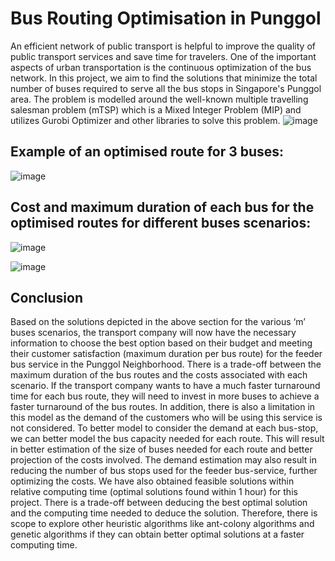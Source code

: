 # Bus Routing Optimisation in Punggol
An efficient network of public transport is helpful to improve the quality of public transport services and
save time for travelers. One of the important aspects of urban transportation is the continuous
optimization of the bus network.
In this project, we aim to find the solutions that minimize the total number of buses required to serve all the bus stops in Singapore's Punggol area. The problem is modelled around the well-known multiple travelling salesman problem (mTSP) which is a Mixed Integer Problem (MIP) and utilizes Gurobi Optimizer and other libraries to solve this problem.
![image](https://github.com/j0519740/Bus_routing_optimisation/assets/99134168/4c9e08c2-e081-43e7-942f-818a80e619eb)

## Example of an optimised route for 3 buses:
![image](https://github.com/j0519740/Bus_routing_optimisation/assets/99134168/9b07ab7f-47d4-444c-a292-5ea8df471bc1)


## Cost and maximum duration of each bus for the optimised routes for different buses scenarios:

![image](https://github.com/j0519740/Bus_routing_optimisation/assets/99134168/d0287277-f17e-432e-b0e3-c2e1d2bebc15)

![image](https://github.com/j0519740/Bus_routing_optimisation/assets/99134168/acb0340e-85d2-4c96-a7a5-4ca02ca0cb8b)

## Conclusion

Based on the solutions depicted in the above section for the various ‘m’ buses scenarios, the transport
company will now have the necessary information to choose the best option based on their budget and
meeting their customer satisfaction (maximum duration per bus route) for the feeder bus service in the Punggol Neighborhood. There is a trade-off between the maximum duration of the bus routes and the costs associated with each scenario. If the transport company wants to have a much faster turnaround
time for each bus route, they will need to invest in more buses to achieve a faster turnaround of the bus
routes.
In addition, there is also a limitation in this model as the demand of the customers who will be using this
service is not considered. To better model to consider the demand at each bus-stop, we can better model the bus capacity needed for each route. This will result in better estimation of the size of buses needed
for each route and better projection of the costs involved. The demand estimation may also result in
reducing the number of bus stops used for the feeder bus-service, further optimizing the costs.
We have also obtained feasible solutions within relative computing time (optimal solutions found within
1 hour) for this project. There is a trade-off between deducing the best optimal solution and the computing time needed to deduce the solution. Therefore, there is scope to explore other heuristic
algorithms like ant-colony algorithms and genetic algorithms if they can obtain better optimal solutions
at a faster computing time.


